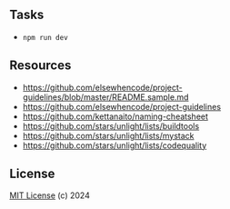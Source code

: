 ## Tasks

- `npm run dev`

## Resources

- https://github.com/elsewhencode/project-guidelines/blob/master/README.sample.md
- https://github.com/elsewhencode/project-guidelines
- https://github.com/kettanaito/naming-cheatsheet
- https://github.com/stars/unlight/lists/buildtools
- https://github.com/stars/unlight/lists/mystack
- https://github.com/stars/unlight/lists/codequality

## License

[MIT License](https://opensource.org/licenses/MIT) (c) 2024

